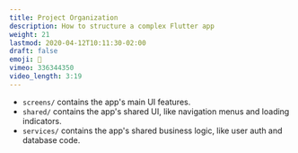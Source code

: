```yaml
---
title: Project Organization
description: How to structure a complex Flutter app
weight: 21
lastmod: 2020-04-12T10:11:30-02:00
draft: false
emoji: 🍱
vimeo: 336344350
video_length: 3:19
---
```



- `screens/` contains the app's main UI features.
- `shared/` contains the app's shared UI, like navigation menus and loading indicators. 
- `services/` contains the app's shared business logic, like user auth and database code.